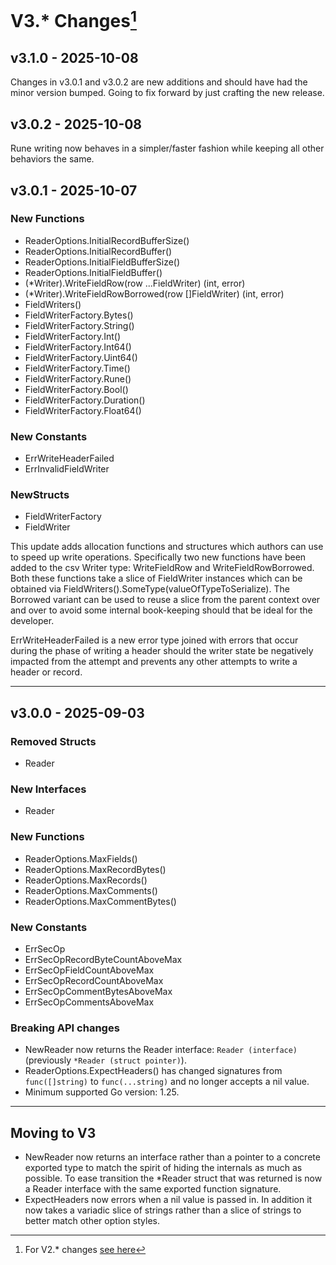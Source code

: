 # V3.* Changes[^1]

## v3.1.0 - 2025-10-08

Changes in v3.0.1 and v3.0.2 are new additions and should have had the minor version bumped.
Going to fix forward by just crafting the new release.

## v3.0.2 - 2025-10-08

Rune writing now behaves in a simpler/faster fashion while keeping all other behaviors the same.

## v3.0.1 - 2025-10-07

### New Functions
- ReaderOptions.InitialRecordBufferSize()
- ReaderOptions.InitialRecordBuffer()
- ReaderOptions.InitialFieldBufferSize()
- ReaderOptions.InitialFieldBuffer()
- (*Writer).WriteFieldRow(row ...FieldWriter) (int, error)
- (*Writer).WriteFieldRowBorrowed(row []FieldWriter) (int, error)
- FieldWriters()
- FieldWriterFactory.Bytes()
- FieldWriterFactory.String()
- FieldWriterFactory.Int()
- FieldWriterFactory.Int64()
- FieldWriterFactory.Uint64()
- FieldWriterFactory.Time()
- FieldWriterFactory.Rune()
- FieldWriterFactory.Bool()
- FieldWriterFactory.Duration()
- FieldWriterFactory.Float64()

### New Constants
- ErrWriteHeaderFailed
- ErrInvalidFieldWriter

### NewStructs
- FieldWriterFactory
- FieldWriter

This update adds allocation functions and structures which authors can
use to speed up write operations. Specifically two new functions have
been added to the csv Writer type: WriteFieldRow and WriteFieldRowBorrowed.
Both these functions take a slice of FieldWriter instances which can be
obtained via FieldWriters().SomeType(valueOfTypeToSerialize). The Borrowed
variant can be used to reuse a slice from the parent context over and over
to avoid some internal book-keeping should that be ideal for the developer.

ErrWriteHeaderFailed is a new error type joined with errors that occur
during the phase of writing a header should the writer state be negatively
impacted from the attempt and prevents any other attempts to write a header
or record.

---

## v3.0.0 - 2025-09-03

### Removed Structs
- Reader

### New Interfaces
- Reader

### New Functions
- ReaderOptions.MaxFields()
- ReaderOptions.MaxRecordBytes()
- ReaderOptions.MaxRecords()
- ReaderOptions.MaxComments()
- ReaderOptions.MaxCommentBytes()

### New Constants
- ErrSecOp
- ErrSecOpRecordByteCountAboveMax
- ErrSecOpFieldCountAboveMax
- ErrSecOpRecordCountAboveMax
- ErrSecOpCommentBytesAboveMax
- ErrSecOpCommentsAboveMax

### Breaking API changes
- NewReader now returns the Reader interface: `Reader (interface)` (previously `*Reader (struct pointer)`).
- ReaderOptions.ExpectHeaders() has changed signatures from `func([]string)` to `func(...string)` and no longer accepts a nil value.
- Minimum supported Go version: 1.25.

---

## Moving to V3

- NewReader now returns an interface rather than a pointer to a concrete exported type to match the spirit of hiding the internals as much as possible. To ease transition the *Reader struct that was returned is now a Reader interface with the same exported function signature.
- ExpectHeaders now errors when a nil value is passed in. In addition it now takes a variadic slice of strings rather than a slice of strings to better match other option styles.

[^1]: For V2.* changes [see here](/docs/version/v2/CHANGELOG.md)
